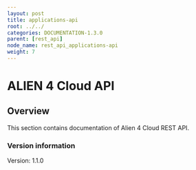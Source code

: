 ```yaml
---
layout: post
title: applications-api
root: ../../
categories: DOCUMENTATION-1.3.0
parent: [rest_api]
node_name: rest_api_applications-api
weight: 7
---
```


# ALIEN 4 Cloud API

## Overview
This section contains documentation of Alien 4 Cloud REST API.

### Version information
Version: 1.1.0

